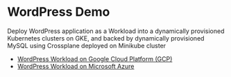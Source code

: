 # WordPress Demo 

Deploy WordPress application as a Workload into a dynamically provisioned Kubernetes clusters on GKE, 
and backed by dynamically provisioned MySQL using Crossplane deployed on Minikube cluster 

* [WordPress Workload on Google Cloud Platform (GCP)](gcp/demo.md)
* [WordPress Workload on Microsoft Azure](azure/demo.md)

